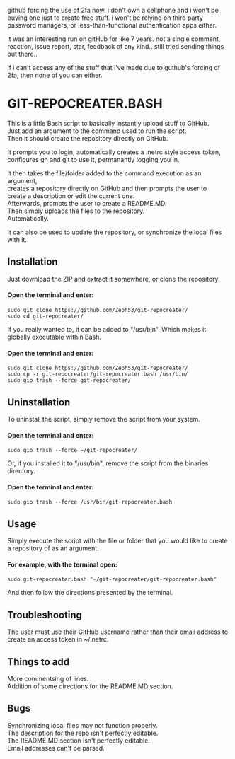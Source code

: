 github forcing the use of 2fa now. i don't own a cellphone and i won't be buying one just to create free stuff.
i won't be relying on third party password managers, or less-than-functional authentication apps either.

it was an interesting run on gitHub for like 7 years. 
not a single comment, reaction, issue report, star, feedback of any kind..
still tried sending things out there..

if i can't access any of the stuff that i've made due to guthub's forcing of 2fa, then none of you can either.




# GIT-REPOCREATER.BASH  

This is a little Bash script to basically instantly upload stuff to GitHub.  
Just add an argument to the command used to run the script.  
Then it should create the repository directly on GitHub.  

It prompts you to login, automatically creates a .netrc style access token,  
configures gh and git to use it, permanantly logging you in.  

It then takes the file/folder added to the command execution as an argument,  
creates a repository directly on GitHub and then prompts the user to  
create a description or edit the current one.  
Afterwards, prompts the user to create a README.MD.  
Then simply uploads the files to the repository.  
Automatically.  

It can also be used to update the repository, or synchronize the local files with it.  

## Installation  
Just download the ZIP and extract it somewhere, or clone the repository.  
#### Open the terminal and enter:  
    sudo git clone https://github.com/Zeph53/git-repocreater/
    sudo cd git-repocreater/
If you really wanted to, it can be added to "/usr/bin". Which makes it globally executable within Bash.  
#### Open the terminal and enter:  
    sudo git clone https://github.com/Zeph53/git-repocreater/
    sudo cp -r git-repocreater/git-repocreater.bash /usr/bin/
    sudo gio trash --force git-repocreater/
## Uninstallation  
To uninstall the script, simply remove the script from your system.  
#### Open the terminal and enter:  
    sudo gio trash --force ~/git-repocreater/
Or, if you installed it to "/usr/bin", remove the script from the binaries directory.  
#### Open the terminal and enter:  
    sudo gio trash --force /usr/bin/git-repocreater.bash
## Usage  
Simply execute the script with the file or folder that you would like to create a repository of as an argument.  
#### For example, with the terminal open:  
    sudo git-repocreater.bash "~/git-repocreater/git-repocreater.bash"
And then follow the directions presented by the terminal.  
## Troubleshooting  
The user must use their GitHub username rather than their email address to create an access token in ~/.netrc.  
## Things to add  
More commentsing of lines.  
Addition of some directions for the README.MD section.  
##  Bugs  
Synchronizing local files may not function properly.  
The description for the repo isn't perfectly editable.  
The README.MD section isn't perfectly editable.  
Email addresses can't be parsed.  
##
